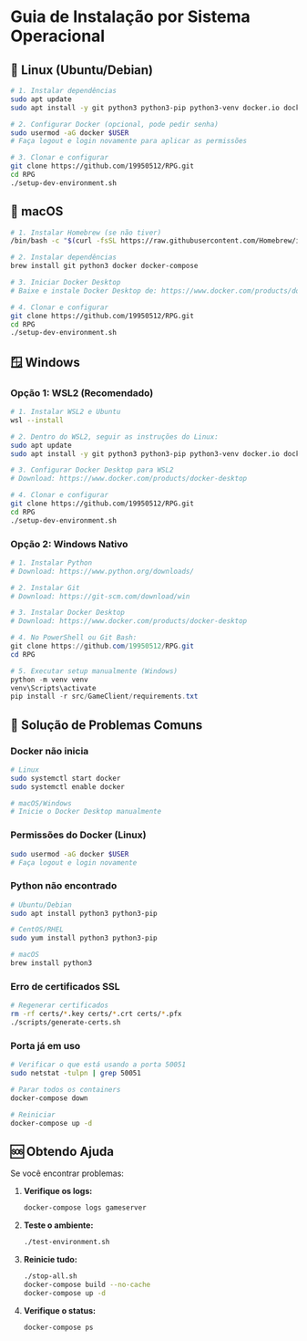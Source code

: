 # Guia de Instalação por Sistema Operacional

## 🐧 Linux (Ubuntu/Debian)

```bash
# 1. Instalar dependências
sudo apt update
sudo apt install -y git python3 python3-pip python3-venv docker.io docker-compose

# 2. Configurar Docker (opcional, pode pedir senha)
sudo usermod -aG docker $USER
# Faça logout e login novamente para aplicar as permissões

# 3. Clonar e configurar
git clone https://github.com/19950512/RPG.git
cd RPG
./setup-dev-environment.sh
```

## 🍎 macOS

```bash
# 1. Instalar Homebrew (se não tiver)
/bin/bash -c "$(curl -fsSL https://raw.githubusercontent.com/Homebrew/install/HEAD/install.sh)"

# 2. Instalar dependências
brew install git python3 docker docker-compose

# 3. Iniciar Docker Desktop
# Baixe e instale Docker Desktop de: https://www.docker.com/products/docker-desktop

# 4. Clonar e configurar
git clone https://github.com/19950512/RPG.git
cd RPG
./setup-dev-environment.sh
```

## 🪟 Windows

### Opção 1: WSL2 (Recomendado)

```bash
# 1. Instalar WSL2 e Ubuntu
wsl --install

# 2. Dentro do WSL2, seguir as instruções do Linux:
sudo apt update
sudo apt install -y git python3 python3-pip python3-venv docker.io docker-compose

# 3. Configurar Docker Desktop para WSL2
# Download: https://www.docker.com/products/docker-desktop

# 4. Clonar e configurar
git clone https://github.com/19950512/RPG.git
cd RPG
./setup-dev-environment.sh
```

### Opção 2: Windows Nativo

```powershell
# 1. Instalar Python
# Download: https://www.python.org/downloads/

# 2. Instalar Git
# Download: https://git-scm.com/download/win

# 3. Instalar Docker Desktop
# Download: https://www.docker.com/products/docker-desktop

# 4. No PowerShell ou Git Bash:
git clone https://github.com/19950512/RPG.git
cd RPG

# 5. Executar setup manualmente (Windows)
python -m venv venv
venv\Scripts\activate
pip install -r src/GameClient/requirements.txt
```

## 🔧 Solução de Problemas Comuns

### Docker não inicia
```bash
# Linux
sudo systemctl start docker
sudo systemctl enable docker

# macOS/Windows
# Inicie o Docker Desktop manualmente
```

### Permissões do Docker (Linux)
```bash
sudo usermod -aG docker $USER
# Faça logout e login novamente
```

### Python não encontrado
```bash
# Ubuntu/Debian
sudo apt install python3 python3-pip

# CentOS/RHEL
sudo yum install python3 python3-pip

# macOS
brew install python3
```

### Erro de certificados SSL
```bash
# Regenerar certificados
rm -rf certs/*.key certs/*.crt certs/*.pfx
./scripts/generate-certs.sh
```

### Porta já em uso
```bash
# Verificar o que está usando a porta 50051
sudo netstat -tulpn | grep 50051

# Parar todos os containers
docker-compose down

# Reiniciar
docker-compose up -d
```

## 🆘 Obtendo Ajuda

Se você encontrar problemas:

1. **Verifique os logs:**
   ```bash
   docker-compose logs gameserver
   ```

2. **Teste o ambiente:**
   ```bash
   ./test-environment.sh
   ```

3. **Reinicie tudo:**
   ```bash
   ./stop-all.sh
   docker-compose build --no-cache
   docker-compose up -d
   ```

4. **Verifique o status:**
   ```bash
   docker-compose ps
   ```
